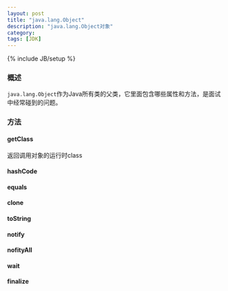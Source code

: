 ```yaml
---
layout: post
title: "java.lang.Object"
description: "java.lang.Object对象"
category: 
tags: [JDK]
---
```

{% include JB/setup %}

### 概述 
	
`java.lang.Object`作为Java所有类的父类，它里面包含哪些属性和方法，是面试中经常碰到的问题。

### 方法

#### getClass

返回调用对象的运行时class

#### hashCode

#### equals

#### clone

#### toString

#### notify

#### nofityAll

#### wait

#### finalize





